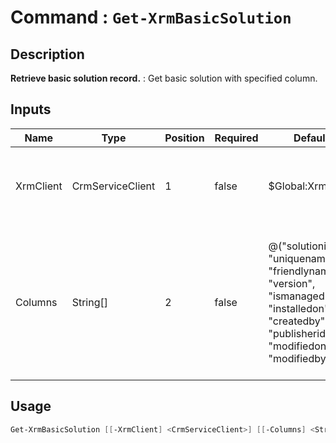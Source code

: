 ﻿# Command : `Get-XrmBasicSolution` 

## Description

**Retrieve basic solution record.** : Get basic solution with specified column.

## Inputs

Name|Type|Position|Required|Default|Description
----|----|--------|--------|-------|-----------
XrmClient|CrmServiceClient|1|false|$Global:XrmClient|Xrm connector initialized to target instance. Use latest one by default. (CrmServiceClient)
Columns|String[]|2|false|@("solutionid", "uniquename", "friendlyname", "version", "ismanaged", "installedon", "createdby", "publisherid", "modifiedon", "modifiedby")|Specify expected columns to retrieve. (Default : id, uniquename, friendlyname, version, ismanaged, installedon, createdby, publisherid, modifiedon, modifiedby)


## Usage

```Powershell 
Get-XrmBasicSolution [[-XrmClient] <CrmServiceClient>] [[-Columns] <String[]>] [<CommonParameters>]
``` 


